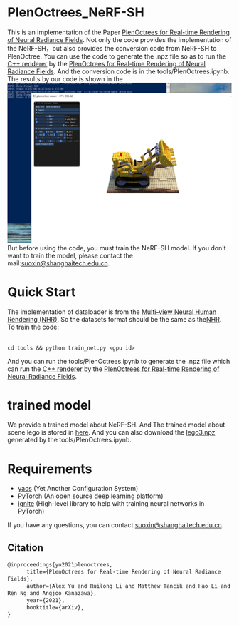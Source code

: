 
# PlenOctrees_NeRF-SH
This is an implementation of the Paper [PlenOctrees for Real-time Rendering of Neural Radiance Fields](https://alexyu.net/plenoctrees/#demo-section). Not only the code provides the implementation of the NeRF-SH，but also provides the conversion code from NeRF-SH to PlenOctree. You can use the code to generate the .npz file so as to run the [C++ renderer](https://github.com/sxyu/volrend) by the [PlenOctrees for Real-time Rendering of Neural Radiance Fields](https://alexyu.net/plenoctrees/#demo-section). And the conversion code is in the tools/PlenOctrees.ipynb. The results by our code is shown in the ![Screenshot](https://github.com/suoxinkey/PlenOctrees_NeRF-SH/blob/main/img/PlenOctree.PNG)
But before using the code, you must train the NeRF-SH model. If you don't want to train the model, please contact the mail:suoxin@shanghaitech.edu.cn.


# Quick Start
The implementation of dataloader is from the [Multi-view Neural Human Rendering (NHR)](https://github.com/wuminye/NHR). So the datasets format should be the same as the[NHR](https://github.com/wuminye/NHR).        
To train the code: 
```
    
cd tools && python train_net.py <gpu id>     
```
And you can run the tools/PlenOctrees.ipynb to generate the .npz file which can run the [C++ renderer](https://github.com/sxyu/volrend) by the [PlenOctrees for Real-time Rendering of Neural Radiance Fields](https://alexyu.net/plenoctrees/#demo-section). 


# trained model
We provide a trained model about NeRF-SH. And The trained model about scene lego is stored in [here](https://drive.google.com/file/d/1Z2eEJ8vVuHpjI3JBHKGsLgze1m7HlNId/view?usp=sharing). And you can also download the [lego3.npz](https://drive.google.com/file/d/1gFkW6_ADhn1gAvv7Tru4vY7ElaWWsmNM/view?usp=sharing) generated by the tools/PlenOctrees.ipynb.

# Requirements
- [yacs](https://github.com/rbgirshick/yacs) (Yet Another Configuration System)
- [PyTorch](https://pytorch.org/) (An open source deep learning platform) 
- [ignite](https://github.com/pytorch/ignite) (High-level library to help with training neural networks in PyTorch)

If you have any questions, you can contact suoxin@shanghaitech.edu.cn.
## Citation
```
@inproceedings{yu2021plenoctrees,
      title={PlenOctrees for Real-time Rendering of Neural Radiance Fields},
      author={Alex Yu and Ruilong Li and Matthew Tancik and Hao Li and Ren Ng and Angjoo Kanazawa},
      year={2021},
      booktitle={arXiv},
}

```

